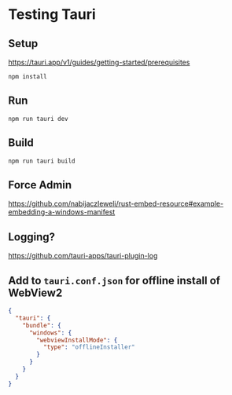 # Testing Tauri

## Setup

https://tauri.app/v1/guides/getting-started/prerequisites

```
npm install
```

## Run

```
npm run tauri dev
```

## Build

```
npm run tauri build
```

## Force Admin

https://github.com/nabijaczleweli/rust-embed-resource#example-embedding-a-windows-manifest

## Logging?

https://github.com/tauri-apps/tauri-plugin-log

## Add to `tauri.conf.json` for offline install of WebView2

```json
{
  "tauri": {
    "bundle": {
      "windows": {
        "webviewInstallMode": {
          "type": "offlineInstaller"
        }
      }
    }
  }
}
```

